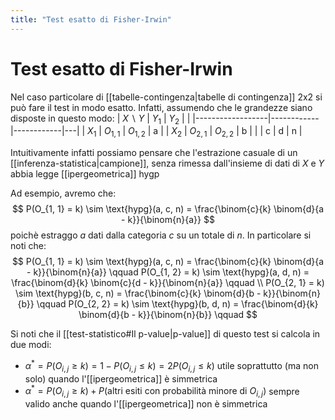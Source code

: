 ```yaml
---
title: "Test esatto di Fisher-Irwin"
---
```

# Test esatto di Fisher-Irwin
Nel caso particolare di [[tabelle-contingenza|tabelle di contingenza]] 2x2 si può fare il test in modo esatto. Infatti, assumendo che le grandezze siano disposte in questo modo:
| $X \backslash Y$ | $Y_1$      | $Y_2$      |   |
|------------------|------------|------------|---|
| $X_1$            | $O_{1, 1}$ | $O_{1, 2}$ | a |
| $X_2$            | $O_{2, 1}$ | $O_{2, 2}$ | b |
|                  | c          | d          | n |

Intuitivamente infatti possiamo pensare che l'estrazione casuale di un [[inferenza-statistica|campione]], senza rimessa dall'insieme di dati di $X$ e $Y$ abbia legge [[ipergeometrica]] $\text{hygp}$

Ad esempio, avremo che:
$$
P(O_{1, 1} = k) \sim \text{hypg}(a, c, n) = \frac{\binom{c}{k} \binom{d}{a - k}}{\binom{n}{a}}
$$
poichè estraggo $a$ dati dalla categoria $c$ su un totale di $n$. In particolare si noti che:
$$
P(O_{1, 1} = k) \sim \text{hypg}(a, c, n) = \frac{\binom{c}{k} \binom{d}{a - k}}{\binom{n}{a}} \qquad
P(O_{1, 2} = k) \sim \text{hypg}(a, d, n) = \frac{\binom{d}{k} \binom{c}{d - k}}{\binom{n}{a}} \qquad \\
P(O_{2, 1} = k) \sim \text{hypg}(b, c, n) = \frac{\binom{c}{k} \binom{d}{b - k}}{\binom{n}{b}} \qquad
P(O_{2, 2} = k) \sim \text{hypg}(b, d, n) = \frac{\binom{d}{k} \binom{d}{b - k}}{\binom{n}{b}} \qquad
$$

Si noti che il [[test-statistico#Il p-value|p-value]] di questo test si calcola in due modi:
- $\alpha^* = P(O_{i, j} \ge k) = 1 - P(O_{i, j} \le k) = 2 P(O_{i, j} \le k)$ utile soprattutto (ma non solo) quando l'[[ipergeometrica]] è simmetrica
- $\alpha^* = P(O_{i, j} \ge k) + P(\text{altri esiti con probabilità minore di } O_{i, j})$ sempre valido anche quando l'[[ipergeometrica]] non è simmetrica
